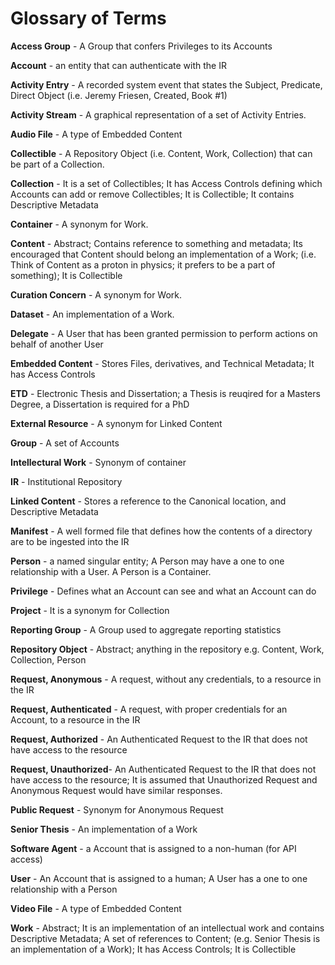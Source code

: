 # Glossary of Terms

**Access Group** - A Group that confers Privileges to its Accounts

**Account** - an entity that can authenticate with the IR

**Activity Entry** - A recorded system event that states the Subject, Predicate, Direct Object (i.e. Jeremy Friesen, Created, Book #1)

**Activity Stream** - A graphical representation of a set of Activity Entries.

**Audio File** - A type of Embedded Content

**Collectible** - A Repository Object (i.e. Content, Work, Collection) that can be part of a Collection.

**Collection** - It is a set of Collectibles; It has Access Controls defining which Accounts can add or remove Collectibles; It is Collectible; It contains Descriptive Metadata

**Container** - A synonym for Work.

**Content** - Abstract; Contains reference to something and metadata; Its encouraged that Content should belong an implementation of a Work; (i.e. Think of Content as a proton in physics; it prefers to be a part of something);  It is Collectible

**Curation Concern** - A synonym for Work.

**Dataset** - An implementation of a Work.

**Delegate** - A User that has been granted permission to perform actions on behalf of another User

**Embedded Content** - Stores Files, derivatives, and Technical Metadata; It has Access Controls

**ETD** - Electronic Thesis and Dissertation; a Thesis is reuqired for a Masters Degree, a Dissertation is required for a PhD

**External Resource** - A synonym for Linked Content

**Group** - A set of Accounts

**Intellectural Work** - Synonym of container

**IR** - Institutional Repository

**Linked Content** - Stores a reference to the Canonical location, and Descriptive Metadata

**Manifest** - A well formed file that defines how the contents of a directory are to be ingested into the IR

**Person** - a named singular entity; A Person may have a one to one relationship with a User. A Person is a Container.

**Privilege** - Defines what an Account can see and what an Account can do

**Project** - It is a synonym for Collection

**Reporting Group** - A Group used to aggregate reporting statistics

**Repository Object** - Abstract; anything in the repository e.g. Content, Work, Collection, Person

**Request, Anonymous** - A request, without any credentials, to a resource in the IR

**Request, Authenticated** - A request, with proper credentials for an Account, to a resource in the IR

**Request, Authorized** - An Authenticated Request to the IR that does not have access to the resource

**Request, Unauthorized**- An Authenticated Request to the IR that does not have access to the resource; It is assumed that Unauthorized Request and Anonymous Request would have similar responses.

**Public Request** - Synonym for Anonymous Request

**Senior Thesis** - An implementation of a Work

**Software Agent** - a Account that is assigned to a non-human (for API access)

**User** - An Account that is assigned to a human; A User has a one to one relationship with a Person

**Video File** - A type of Embedded Content

**Work** - Abstract; It is an implementation of an intellectual work and contains Descriptive Metadata; A set of references to Content; (e.g. Senior Thesis is an implementation of a Work); It has Access Controls; It is Collectible
